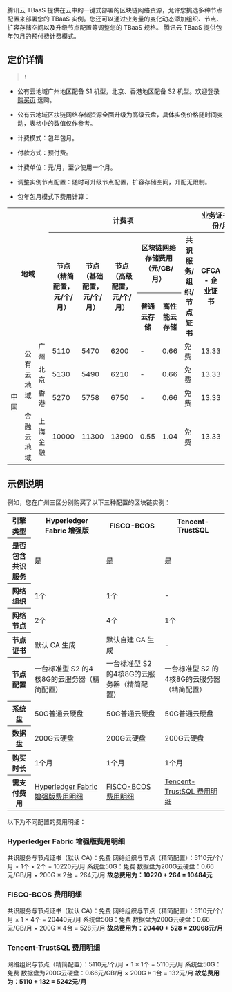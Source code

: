 腾讯云 TBaaS 提供在云中的一键式部署的区块链网络资源，允许您挑选多种节点配置来部署您的 TBaaS 实例。您还可以通过业务量的变化动态添加组织、节点、扩容存储空间以及升级节点配置等调整您的 TBaaS 规格。
腾讯云 TBaaS 提供包年包月的预付费计费模式。

## 定价详情
>!
- 公有云地域广州地区配备 S1 机型，北京、香港地区配备 S2 机型。欢迎登录 [购买页](https://buy.cloud.tencent.com/tbaas_blockchain) 选购。
- 公有云地域区块链网络存储资源全面升级为高级云盘，具体实例价格随时间变动，表格中的数值仅作参考。

- 计费模式：包年包月。
- 付款方式：预付费。
- 计费单位：元/月，至少使用一个月。
- 调整实例节点配置：随时可升级节点配置，扩容存储空间，升配无限制。
- 包年包月模式下费用计算：

<table>
<tr> 
      <th colspan="3" rowspan="3"><center>地域</center></th>
			<th colspan="6" ><center>计费项</center></th>
			<th colspan="2"><center>业务证书（元/份/月）	</center></th>
</tr>
<tr>
   <th rowspan=2><center>节点 （精简配置，元/个/月）</center></th>
	 <th rowspan=2><center>节点 （基础配置，元/个/月）</center></th>
	 <th rowspan=2><center>节点 （高级配置，元/个/月）</center></th>
	 <th colspan="2"><center>区块链网络存储费用（元/GB/月）</center></th>
	 <th rowspan=2><center>共识服务/组织/节点证书</center></th>
	  <th rowspan=2><center>CFCA - 企业证书</center></th>
	 <th rowspan=2><center>CFCA - 个人证书</center></th>
</tr>
<tr>
<th><center>普通云存储</center></th>
<th><center>高性能云存储</center></th>
</tr>
<tr>
    <td rowspan=4>中国</td>
		<td rowspan=3>公有云地域</td>
		<td>广州</td>
		<td>5110</td>
		<td>5470</td>
		<td>6200</td>
		<td>-</td>
		<td>0.66</td>
		<td>免费</td>
		<td>13.33</td>
		<td>0.83</td>
</tr>
<tr>
		<td>北京</td>
		<td>5130</td>
		<td>5490</td>
		<td>6210</td>
		<td>-</td>
		<td>0.66</td>
		<td>免费</td>
		<td>13.33</td>
		<td>0.83</td>
</tr>
<tr>
		<td>香港</td>
		<td>5270</td>
		<td>5758</td>
		<td>6750</td>
		<td>-</td>
		<td>0.66</td>
		<td>免费</td>
		<td>13.33</td>
		<td>0.83</td>
</tr>
<tr>
<td>金融云地域 </td>
		<td>上海金融 </td>
		<td>10000</td>
		<td>11300</td>
		<td>13900</td>
		<td>0.55</td>
		<td>1.04</td>
		<td>免费</td>
		<td>13.33</td>
		<td>0.83</td>
</tr>
</table>

## 示例说明
例如，您在广州三区分别购买了以下三种配置的区块链实例：
<table>
	<tr>
	<th>引擎类型</th>
	<th>Hyperledger Fabric 增强版</th>
	<th>FISCO-BCOS</th>
	<th>Tencent-TrustSQL</th>
	</tr>
	<tr>
	<th>是否包含共识服务</th>
	<td>是</td>
	<td>是</td>
	<td>是</td>
	</tr>
	<tr>
	<th>网络组织</th>
	<td>1个</td>
	<td>1个</td>
	<td>-</td>
	</tr>
	<tr>
	<th>网络节点</th>
	<td>2个</td>
	<td>4个</td>
	<td>1个</td>
	</tr>
	<tr>
	<th>节点证书</th>
	<td>默认 CA 生成</td>
	<td>默认自建 CA 生成</td>
	<td>-</td>
	</tr>
	<tr>
	<th>节点配置</th>
	<td>一台标准型 S2 的4核8G的云服务器（精简配置）</td>
	<td>一台标准型 S2 的4核8G的云服务器（精简配置）</td>
	<td>一台标准型 S2 的4核8G的云服务器（精简配置）</td>
	</tr>
	<tr>
	<th>系统盘</th>
	<td>50G普通云硬盘</td>
	<td>50G普通云硬盘</td>
	<td>50G普通云硬盘</td>
	</tr>
	<tr>
	<th>数据盘</th>
	<td>200G云硬盘</td>
	<td>200G云硬盘</td>
	<td>200G云硬盘</td>
	</tr>
	<tr>
	<th>购买时长</th>
	<td>1个月</td>
	<td>1个月</td>
	<td>1个月</td>
	</tr>
	<tr>
	<th>需支付费用</th>
	<td><a href="#fab">Hyperledger Fabric 增强版费用明细</a></td>
	<td><a href="#fis">FISCO-BCOS 费用明细</a></td>
	<td><a href="#trust">Tencent-TrustSQL 费用明细</a></td>
	</tr>
</table>

以下为不同配置的费用明细：
### Hyperledger Fabric 增强版费用明细[](id:fab)</a>

共识服务与节点证书（默认 CA）：免费
网络组织与节点（精简配置）：5110元/个/月 × 1个 × 2个 = 10220元/月
系统盘50G：免费
数据盘为200G云硬盘：0.66元/GB/月 × 200G × 2台 = 264元/月
**故总费用为：10220 + 264 = 10484元**

### FISCO-BCOS 费用明细[](id:fis)</a>

共识服务与节点证书（默认 CA）：免费
网络组织与节点（精简配置）：5110元/个/月 × 1 × 4个 = 20440元/月
系统盘50G：免费
数据盘为200G云硬盘：0.66元/GB/月 × 200G × 4台 = 528元/月
**故总费用为：20440 + 528 = 20968元/月**

### Tencent-TrustSQL 费用明细[](id:trust)</a>
网络组织与节点（精简配置）：5110元/个/月 × 1 × 1个 = 5110元/月
系统盘50G：免费
数据盘为200G云硬盘：0.66元/GB/月 × 200G × 1台 = 132元/月
**故总费用为：5110 + 132 = 5242元/月**





 
